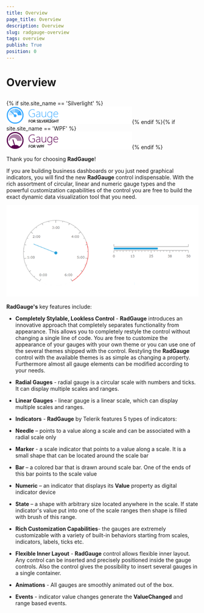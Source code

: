 ```yaml
---
title: Overview
page_title: Overview
description: Overview
slug: radgauge-overview
tags: overview
publish: True
position: 0
---
```


# Overview



## 

{% if site.site_name == 'Silverlight' %}![Rad Gauge overview 01](images/RadGauge_overview_01.png){% endif %}{% if site.site_name == 'WPF' %}![Rad Gauge overview 01 wpf](images/RadGauge_overview_01_wpf.png){% endif %}

Thank you for choosing __RadGauge__!

If you are building business dashboards or you just need graphical indicators, you will find the new __RadGauge__ control indispensable. With the rich assortment of circular, linear and numeric gauge types and the powerful customization capabilities of the control you are free to build the exact dynamic data visualization tool that you need.

![](images/RadGauge_Overview_02.png)

__RadGauge's__ key features include:

* __Completely Stylable, Lookless Control__ - __RadGauge__ introduces an innovative approach that completely separates functionality from appearance. This allows you to completely restyle the control without changing a single line of code. You are free to customize the appearance of your gauges with your own theme or you can use one of the several themes shipped with the control. Restyling the __RadGauge__ control with the available themes is as simple as changing a property. Furthermore almost all gauge elements can be modified according to your needs.

* __Radial Gauges__ - radial gauge is a circular scale with numbers and ticks. It can display multiple scales and ranges.

* __Linear Gauges__ - linear gauge is a linear scale, which can display multiple scales and ranges.

* __Indicators__ - __RadGauge__ by Telerik features 5 types of indicators: 

* __Needle__ – points to a value along a scale and can be associated with a radial scale only 

* __Marker__ - a scale indicator that points to a value along a scale. It is a small shape that can be located around the scale bar 

* __Bar__ – a colored bar that is drawn around scale bar. One of the ends of this bar points to the scale value 

* __Numeric__ – an indicator that displays its __Value__ property as digital indicator device 

* __State__ – a shape with arbitrary size located anywhere in the scale. If state indicator's value put into one of the scale ranges then shape is filled with brush of this range.

* __Rich Customization Capabilities__- the gauges are extremely customizable with a variety of built-in behaviors starting from scales, indicators, labels, ticks etc. 

* __Flexible Inner Layout__ - __RadGauge__ control allows flexible inner layout. Any control can be inserted and precisely positioned inside the gauge controls. Also the control gives the possibility to insert several gauges in a single container.

* __Animations__ - All gauges are smoothly animated out of the box.

* __Events__ - indicator value changes generate the __ValueChanged__ and range based events.
